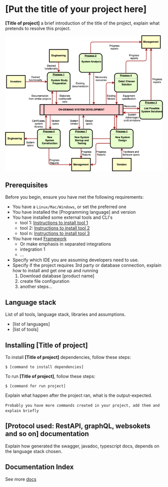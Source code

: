 # [Put the title of your project here]

**[Title of project]** a brief introduction of the title of the project, explain what pretends to resolve this project.

![Nice to have a diagram here](./docs/diagrams/diagram.png)

## Prerequisites

Before you begin, ensure you have met the following requirements:
* You have a `Linux/Mac/Windows`, or set the preferred one
* You have installed the [Programming language] and version
* You have installed some external tools and CLI's
  * tool 1: [Instructions to install tool 1](https://example.com) 
  * tool 2: [Instructions to install tool 2](https://example.com)
  * tool n: [Instructions to install tool 3](https://example.com)
* You have read [Framework](https://example.com)
  * Or make emphasis in separated integrations
  * integration 1
  * ...
* Specify which IDE you are assuming developers need to use.
* Specify if the project requires 3rd party or database connection, explain how to install and get one up and running
  1. Download database [product name]
  1. create file configuration
  1. another steps...


## Language stack

List of all tools, language stack, libraries and assumptions.
- [list of languages]
- [list of tools]

## Installing **[Title of project]**

To install **[Title of project]** dependencies, follow these steps:

```shell
$ [command to install dependencies]
```


To run **[Title of project]**, follow these steps:

```shell
$ [command for run project]
```
Explain what happen after the project ran, what is the output-expected.

`Probably you have more commands created in your project, add them and explain briefly`


## [Protocol used: RestAPI, graphQL, websokets and so on] documentation
Explain how generated the swagger, javadoc, typescript docs, depends on the language stack chosen. 

## Documentation Index
See more [docs](docs)
